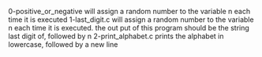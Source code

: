 0-positive_or_negative will assign a random number to the variable n each time it is executed
1-last_digit.c will assign a random number to the variable n each time it is executed. the out put of this program should be the string last digit of, followed by n
2-print_alphabet.c prints the alphabet in lowercase, followed by a new line
